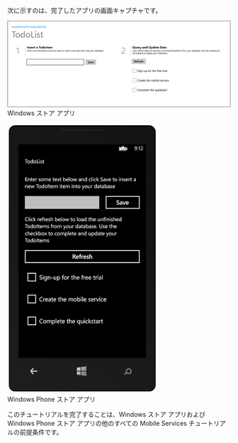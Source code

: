 
次に示すのは、完了したアプリの画面キャプチャです。

![](./media/mobile-services-windows-universal-get-started/mobile-quickstart-completed.png) <br/>Windows ストア アプリ

![](./media/mobile-services-windows-universal-get-started/mobile-quickstart-completed-wp8.png) <br/>Windows Phone ストア アプリ

このチュートリアルを完了することは、Windows ストア アプリおよび Windows Phone ストア アプリの他のすべての Mobile Services チュートリアルの前提条件です。

<!---HONumber=62-->